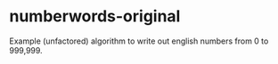 numberwords-original
====================

Example (unfactored) algorithm to write out english numbers from 0 to 999,999.
